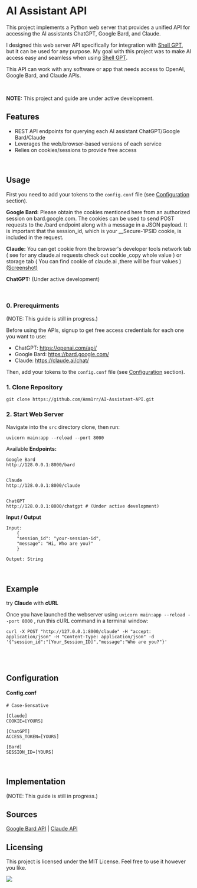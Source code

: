 # AI Assistant API

This project implements a Python web server that provides a unified API for accessing the AI assistants ChatGPT, Google Bard, and Claude.

I designed this web server API specifically for integration with [Shell GPT](https://github.com/TheR1D/shell_gpt/), but it can be used for any purpose. My goal with this project was to make AI access easy and seamless when using [Shell GPT](https://github.com/TheR1D/shell_gpt/).

This API can work with any software or app that needs access to OpenAI, Google Bard, and Claude APIs.

<br>

**NOTE:** This project and guide are under active development.



## Features

- REST API endpoints for querying each AI assistant ChatGPT/Google Bard/Claude
- Leverages the web/browser-based versions of each service
- Relies on cookies/sessions to provide free access

<br>

## Usage

First you need to add your tokens to the `config.conf` file (see [Configuration](#configuration) section).

**Google Bard:** Please obtain the cookies mentioned here from an authorized session on bard.google.com. The cookies can be used to
send POST requests to the /bard endpoint along with a message in a JSON payload. It is important that the session_id,
which is your __Secure-1PSID cookie, is included in the request.

**Claude:** You can get cookie from the browser's developer tools network tab ( see for any claude.ai requests check out cookie ,copy whole value ) or storage tab ( You can find cookie of claude.ai ,there will be four values ) [(Screenshot)](assets/Claude-Cookie.png)

**ChatGPT:** (Under active development)

<br>

### 0. Prerequirments

(NOTE: This guide is still in progress.)

Before using the APIs, signup to get free access credentials for each one you want to use:

- ChatGPT: https://openai.com/api/ 
- Google Bard: https://bard.google.com/
- Claude: https://claude.ai/chat/

Then, add your tokens to the `config.conf` file (see [Configuration](#configuration) section).


### 1. Clone Repository
```
git clone https://github.com/Amm1rr/AI-Assistant-API.git
```

### 2. Start Web Server
Navigate into the `src` directory clone, then run:

```
uvicorn main:app --reload --port 8000

```

Available **Endpoints:**
```
Google Bard
http://128.0.0.1:8000/bard


Claude
http://128.0.0.1:8000/claude


ChatGPT
http://128.0.0.1:8000/chatgpt # (Under active development)

```


**Input / Output**
```
Input:
    {
    "session_id": "your-session-id",
    "message": "Hi, Who are you?"
    }

Output: String
```

<br>

## Example
try **Claude** with **cURL**

Once you have launched the webserver using `uvicorn main:app --reload --port 8000` , run this cURL command in a terminal window:
```
curl -X POST "http://127.0.0.1:8000/claude" -H "accept: application/json" -H "Content-Type: application/json" -d '{"session_id":"[Your_Session_ID]","message":"Who are you?"}'

```

<br><br>

## Configuration

#### Config.conf
```
# Case-Sensative

[Claude]
COOKIE=[YOURS]

[ChatGPT]
ACCESS_TOKEN=[YOURS]

[Bard]
SESSION_ID=[YOURS]

```

<br>

## Implementation

(NOTE: This guide is still in progress.)


## Sources

[Google Bard API](https://github.com/ra83205/google-bard-api) | [Claude API](https://github.com/KoushikNavuluri/Claude-API)


## Licensing

This project is licensed under the MIT License. Feel free to use it however you like.

[![](https://visitcount.itsvg.in/api?id=amm1rr&label=V&color=0&icon=2&pretty=true)](https://github.com/Amm1rr/)
